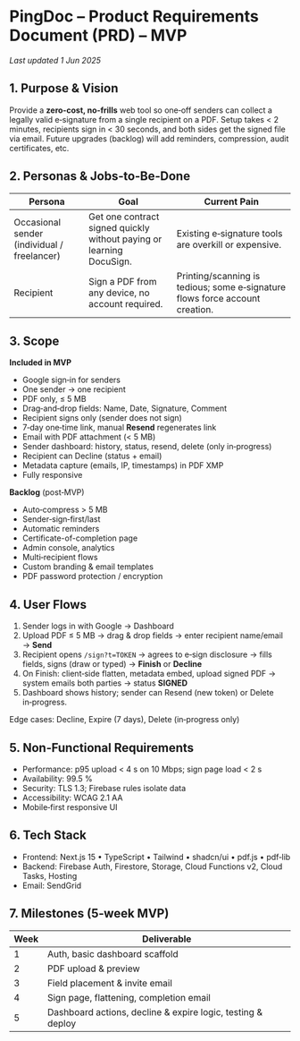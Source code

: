 # PingDoc – Product Requirements Document (PRD) – MVP

_Last updated 1 Jun 2025_

## 1. Purpose & Vision

Provide a **zero‑cost, no‑frills** web tool so one‑off senders can collect a legally valid e‑signature from a single recipient on a PDF. Setup takes < 2 minutes, recipients sign in < 30 seconds, and both sides get the signed file via email. Future upgrades (backlog) will add reminders, compression, audit certificates, etc.

## 2. Personas & Jobs‑to‑Be‑Done

| Persona                                     | Goal                                                                 | Current Pain                                                                 |
| ------------------------------------------- | -------------------------------------------------------------------- | ---------------------------------------------------------------------------- |
| Occasional sender (individual / freelancer) | Get one contract signed quickly without paying or learning DocuSign. | Existing e‑signature tools are overkill or expensive.                        |
| Recipient                                   | Sign a PDF from any device, no account required.                     | Printing/scanning is tedious; some e‑signature flows force account creation. |

## 3. Scope

**Included in MVP**

- Google sign‑in for senders
- One sender → one recipient
- PDF only, ≤ 5 MB
- Drag‑and‑drop fields: Name, Date, Signature, Comment
- Recipient signs only (sender does not sign)
- 7‑day one‑time link, manual **Resend** regenerates link
- Email with PDF attachment (< 5 MB)
- Sender dashboard: history, status, resend, delete (only in‑progress)
- Recipient can Decline (status + email)
- Metadata capture (emails, IP, timestamps) in PDF XMP
- Fully responsive

**Backlog** (post‑MVP)

- Auto‑compress > 5 MB
- Sender‑sign‑first/last
- Automatic reminders
- Certificate-of-completion page
- Admin console, analytics
- Multi‑recipient flows
- Custom branding & email templates
- PDF password protection / encryption

## 4. User Flows

1. Sender logs in with Google → Dashboard
2. Upload PDF ≤ 5 MB → drag & drop fields → enter recipient name/email → **Send**
3. Recipient opens `/sign?t=TOKEN` → agrees to e‑sign disclosure → fills fields, signs (draw or typed) → **Finish** or **Decline**
4. On Finish: client‑side flatten, metadata embed, upload signed PDF → system emails both parties → status **SIGNED**
5. Dashboard shows history; sender can Resend (new token) or Delete in‑progress.

Edge cases: Decline, Expire (7 days), Delete (in‑progress only)

## 5. Non‑Functional Requirements

- Performance: p95 upload < 4 s on 10 Mbps; sign page load < 2 s
- Availability: 99.5 %
- Security: TLS 1.3; Firebase rules isolate data
- Accessibility: WCAG 2.1 AA
- Mobile‑first responsive UI

## 6. Tech Stack

- Frontend: Next.js 15 • TypeScript • Tailwind • shadcn/ui • pdf.js • pdf‑lib
- Backend: Firebase Auth, Firestore, Storage, Cloud Functions v2, Cloud Tasks, Hosting
- Email: SendGrid

## 7. Milestones (5‑week MVP)

| Week | Deliverable                                                 |
| ---- | ----------------------------------------------------------- |
| 1    | Auth, basic dashboard scaffold                              |
| 2    | PDF upload & preview                                        |
| 3    | Field placement & invite email                              |
| 4    | Sign page, flattening, completion email                     |
| 5    | Dashboard actions, decline & expire logic, testing & deploy |
